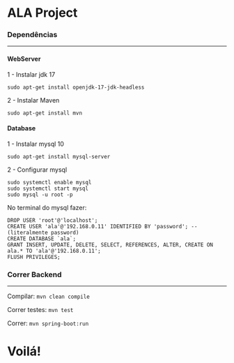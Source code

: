 # ALA Project

### Dependências
---

#### WebServer
1 - Instalar jdk 17

    sudo apt-get install openjdk-17-jdk-headless

2 - Instalar Maven

    sudo apt-get install mvn

#### Database
1 - Instalar mysql 10

    sudo apt-get install mysql-server

2 - Configurar mysql
    
    sudo systemctl enable mysql
    sudo systemctl start mysql
    sudo mysql -u root -p

No terminal do mysql fazer:
    
    DROP USER 'root'@'localhost';
    CREATE USER 'ala'@'192.168.0.11' IDENTIFIED BY 'password'; -- (literalmente password)
    CREATE DATABASE `ala`;
    GRANT INSERT, UPDATE, DELETE, SELECT, REFERENCES, ALTER, CREATE ON ala.* TO 'ala'@'192.168.0.11';
    FLUSH PRIVILEGES;

### Correr Backend
---

Compilar: `mvn clean compile`

Correr testes: `mvn test`

Correr: `mvn spring-boot:run`

# Voilá!
